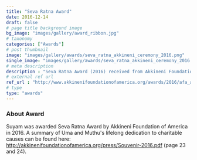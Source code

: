 ```yaml
---
title: "Seva Ratna Award"
date: 2016-12-14
draft: false
# page title background image
bg_image: "images/gallery/award_ribbon.jpg"
# taxonomy
categories: ["Awards"]
# post thumbnail
image: "images/gallery/awards/seva_ratna_akkineni_ceremony_2016.png"
single_image: "images/gallery/awards/seva_ratna_akkineni_ceremony_2016.png"
# meta description
description : "Seva Ratna Award (2016) received from Akkineni Foundation of America"
# external ref url
ref_url : "http://www.akkinenifoundationofamerica.org/awards/2016/afa_awards_invitation2016.pdf"
# type
type: "awards"
---
```


### About Award

Suyam was awarded Seva Ratna Award by Akkineni Foundation of America in 2016.
A summary of Uma and Muthu's lifelong dedication to charitable causes can be found here: http://akkinenifoundationofamerica.org/press/Souvenir-2016.pdf (page 23 and 24).
